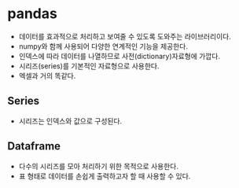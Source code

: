 # pandas
* 데이터를 효과적으로 처리하고 보여줄 수 있도록 도와주는 라이브러리이다.
* numpy와 함께 사용되어 다양한 연계적인 기능을 제공한다.
* 인덱스에 따라 데이터를 나열하므로 사전(dictionary)자료형에 가깝다.
* 시리즈(series)를 기본적인 자료형으로 사용한다.
* 엑셀과 거의 똑같다.   

## Series
* 시리즈는 인덱스와 값으로 구성된다.   

## Dataframe
* 다수의 시리즈를 모아 처리하기 위한 목적으로 사용한다.
* 표 형태로 데이터를 손쉽게 출력하고자 할 때 사용할 수 있다.
